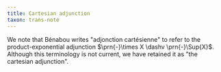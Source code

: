 ```yaml
---
title: Cartesian adjunction
taxon: trans-note
---
```


We note that Bénabou writes "adjonction cartésienne" to refer to the
product-exponential adjunction $\prn{-}\times X \dashv \prn{-}\Sup{X}$.
Although this terminology is not current, we have retained it as "the cartesian
adjunction".
